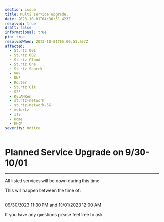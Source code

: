 ```yaml
---
section: issue
title: Multi service upgrade.
date: 2023-10-01T04:30:51.423Z
resolved: true
draft: false
informational: true
pin: true
resolvedWhen: 2023-10-01T05:00:51.557Z
affected:
  - Sturtz 001
  - Sturtz 002
  - Sturtz Cloud
  - Sturtz One
  - Sturtz Search
  - VPN
  - DNS
  - Router
  - Sturtz Git
  - S2S
  - KyLANRen
  - sturtz-network
  - sturtz-network-5G
  - msturtz
  - ITS
  - Home
  - DHCP
severity: notice
---
```

# Planned Service Upgrade on 9/30-10/01

- - -

All listed services will be down during this time.

This will happen between the time of:

\
09/30/2023 11:30 PM and 10/01/2023 12:00 AM

If you have any questions please feel free to ask.